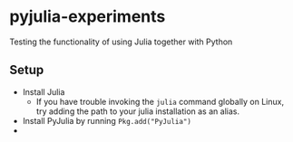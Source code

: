 # pyjulia-experiments

Testing the functionality of using Julia together with Python

## Setup

- Install Julia
  - If you have trouble invoking the `julia` command globally on Linux, try adding the path to your julia installation as an alias.
- Install PyJulia by running `Pkg.add("PyJulia")`
- 